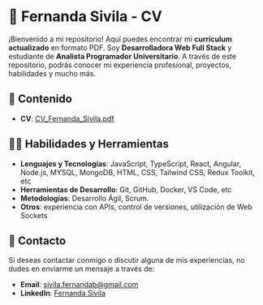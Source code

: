 # 💼 Fernanda Sivila - CV

¡Bienvenido a mi repositorio! Aquí puedes encontrar mi **currículum actualizado** en formato PDF. Soy **Desarrolladora Web Full Stack** y estudiante de **Analista Programador Universitario**. A través de este repositorio, podrás conocer mi experiencia profesional, proyectos, habilidades y mucho más.

## 📄 Contenido

- **CV**: [CV_Fernanda_Sivila.pdf](https://github.com/fernandasivila/Fernanda-Sivila-CV/blob/master/CV_Fernanda%20Sivila.pdf)

## 👩‍💻 Habilidades y Herramientas

- **Lenguajes y Tecnologías**: JavaScript, TypeScript, React, Angular, Node.js, MYSQL, MongoDB, HTML, CSS, Tailwind CSS, Redux Toolkit, etc
- **Herramientas de Desarrollo**: Git, GitHub, Docker, VS Code, etc
- **Metodologías**: Desarrollo Ágil, Scrum.
- **Otros**: experiencia con APIs, control de versiones, utilización de Web Sockets

## 📧 Contacto

Si deseas contactar conmigo o discutir alguna de mis experiencias, no dudes en enviarme un mensaje a través de:

- **Email**: [sivila.fernandab@gmail.com](sivila.fernandab@gmail.com)
- **LinkedIn**: [Fernanda Sivila](https://www.linkedin.com/in/fernanda-sivila/)

